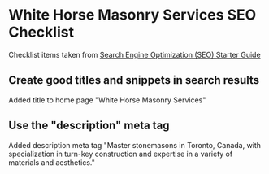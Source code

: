 # White Horse Masonry Services SEO Checklist
Checklist items taken from [Search Engine Optimization (SEO) Starter Guide](https://support.google.com/webmasters/answer/7451184?hl=en)
## Create good titles and snippets in search results
Added title to home page "White Horse Masonry Services"
## Use the "description" meta tag
Added description meta tag "Master stonemasons in Toronto, Canada, with specialization in turn-key construction and expertise in a variety of materials and aesthetics."
